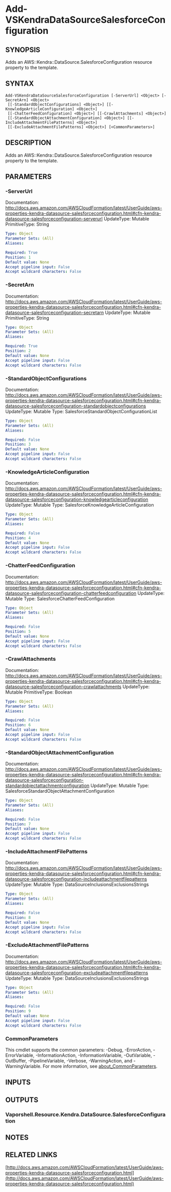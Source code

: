# Add-VSKendraDataSourceSalesforceConfiguration

## SYNOPSIS
Adds an AWS::Kendra::DataSource.SalesforceConfiguration resource property to the template.

## SYNTAX

```
Add-VSKendraDataSourceSalesforceConfiguration [-ServerUrl] <Object> [-SecretArn] <Object>
 [[-StandardObjectConfigurations] <Object>] [[-KnowledgeArticleConfiguration] <Object>]
 [[-ChatterFeedConfiguration] <Object>] [[-CrawlAttachments] <Object>]
 [[-StandardObjectAttachmentConfiguration] <Object>] [[-IncludeAttachmentFilePatterns] <Object>]
 [[-ExcludeAttachmentFilePatterns] <Object>] [<CommonParameters>]
```

## DESCRIPTION
Adds an AWS::Kendra::DataSource.SalesforceConfiguration resource property to the template.

## PARAMETERS

### -ServerUrl
Documentation: http://docs.aws.amazon.com/AWSCloudFormation/latest/UserGuide/aws-properties-kendra-datasource-salesforceconfiguration.html#cfn-kendra-datasource-salesforceconfiguration-serverurl
UpdateType: Mutable
PrimitiveType: String

```yaml
Type: Object
Parameter Sets: (All)
Aliases:

Required: True
Position: 1
Default value: None
Accept pipeline input: False
Accept wildcard characters: False
```

### -SecretArn
Documentation: http://docs.aws.amazon.com/AWSCloudFormation/latest/UserGuide/aws-properties-kendra-datasource-salesforceconfiguration.html#cfn-kendra-datasource-salesforceconfiguration-secretarn
UpdateType: Mutable
PrimitiveType: String

```yaml
Type: Object
Parameter Sets: (All)
Aliases:

Required: True
Position: 2
Default value: None
Accept pipeline input: False
Accept wildcard characters: False
```

### -StandardObjectConfigurations
Documentation: http://docs.aws.amazon.com/AWSCloudFormation/latest/UserGuide/aws-properties-kendra-datasource-salesforceconfiguration.html#cfn-kendra-datasource-salesforceconfiguration-standardobjectconfigurations
UpdateType: Mutable
Type: SalesforceStandardObjectConfigurationList

```yaml
Type: Object
Parameter Sets: (All)
Aliases:

Required: False
Position: 3
Default value: None
Accept pipeline input: False
Accept wildcard characters: False
```

### -KnowledgeArticleConfiguration
Documentation: http://docs.aws.amazon.com/AWSCloudFormation/latest/UserGuide/aws-properties-kendra-datasource-salesforceconfiguration.html#cfn-kendra-datasource-salesforceconfiguration-knowledgearticleconfiguration
UpdateType: Mutable
Type: SalesforceKnowledgeArticleConfiguration

```yaml
Type: Object
Parameter Sets: (All)
Aliases:

Required: False
Position: 4
Default value: None
Accept pipeline input: False
Accept wildcard characters: False
```

### -ChatterFeedConfiguration
Documentation: http://docs.aws.amazon.com/AWSCloudFormation/latest/UserGuide/aws-properties-kendra-datasource-salesforceconfiguration.html#cfn-kendra-datasource-salesforceconfiguration-chatterfeedconfiguration
UpdateType: Mutable
Type: SalesforceChatterFeedConfiguration

```yaml
Type: Object
Parameter Sets: (All)
Aliases:

Required: False
Position: 5
Default value: None
Accept pipeline input: False
Accept wildcard characters: False
```

### -CrawlAttachments
Documentation: http://docs.aws.amazon.com/AWSCloudFormation/latest/UserGuide/aws-properties-kendra-datasource-salesforceconfiguration.html#cfn-kendra-datasource-salesforceconfiguration-crawlattachments
UpdateType: Mutable
PrimitiveType: Boolean

```yaml
Type: Object
Parameter Sets: (All)
Aliases:

Required: False
Position: 6
Default value: None
Accept pipeline input: False
Accept wildcard characters: False
```

### -StandardObjectAttachmentConfiguration
Documentation: http://docs.aws.amazon.com/AWSCloudFormation/latest/UserGuide/aws-properties-kendra-datasource-salesforceconfiguration.html#cfn-kendra-datasource-salesforceconfiguration-standardobjectattachmentconfiguration
UpdateType: Mutable
Type: SalesforceStandardObjectAttachmentConfiguration

```yaml
Type: Object
Parameter Sets: (All)
Aliases:

Required: False
Position: 7
Default value: None
Accept pipeline input: False
Accept wildcard characters: False
```

### -IncludeAttachmentFilePatterns
Documentation: http://docs.aws.amazon.com/AWSCloudFormation/latest/UserGuide/aws-properties-kendra-datasource-salesforceconfiguration.html#cfn-kendra-datasource-salesforceconfiguration-includeattachmentfilepatterns
UpdateType: Mutable
Type: DataSourceInclusionsExclusionsStrings

```yaml
Type: Object
Parameter Sets: (All)
Aliases:

Required: False
Position: 8
Default value: None
Accept pipeline input: False
Accept wildcard characters: False
```

### -ExcludeAttachmentFilePatterns
Documentation: http://docs.aws.amazon.com/AWSCloudFormation/latest/UserGuide/aws-properties-kendra-datasource-salesforceconfiguration.html#cfn-kendra-datasource-salesforceconfiguration-excludeattachmentfilepatterns
UpdateType: Mutable
Type: DataSourceInclusionsExclusionsStrings

```yaml
Type: Object
Parameter Sets: (All)
Aliases:

Required: False
Position: 9
Default value: None
Accept pipeline input: False
Accept wildcard characters: False
```

### CommonParameters
This cmdlet supports the common parameters: -Debug, -ErrorAction, -ErrorVariable, -InformationAction, -InformationVariable, -OutVariable, -OutBuffer, -PipelineVariable, -Verbose, -WarningAction, and -WarningVariable. For more information, see [about_CommonParameters](http://go.microsoft.com/fwlink/?LinkID=113216).

## INPUTS

## OUTPUTS

### Vaporshell.Resource.Kendra.DataSource.SalesforceConfiguration
## NOTES

## RELATED LINKS

[http://docs.aws.amazon.com/AWSCloudFormation/latest/UserGuide/aws-properties-kendra-datasource-salesforceconfiguration.html](http://docs.aws.amazon.com/AWSCloudFormation/latest/UserGuide/aws-properties-kendra-datasource-salesforceconfiguration.html)

